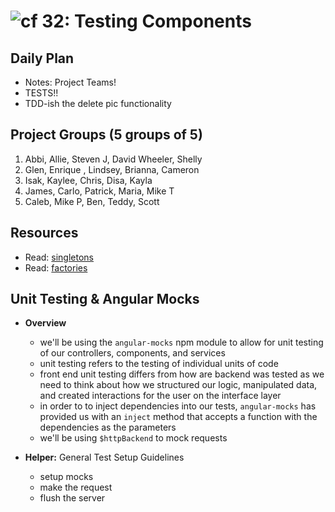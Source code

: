![cf](http://i.imgur.com/7v5ASc8.png) 32: Testing Components
=====================================

## Daily Plan
* Notes: Project Teams!
* TESTS!!
* TDD-ish the delete pic functionality

## Project Groups (5 groups of 5)
1. Abbi, Allie, Steven J, David Wheeler, Shelly
2. Glen, Enrique , Lindsey, Brianna, Cameron
3. Isak, Kaylee, Chris, Disa, Kayla
4. James, Carlo, Patrick, Maria, Mike T
5. Caleb, Mike P, Ben, Teddy, Scott

## Resources
* Read: [singletons]
* Read: [factories]

## Unit Testing & Angular Mocks
  * **Overview**
    * we'll be using the `angular-mocks` npm module to allow for unit testing of our controllers, components, and services
    * unit testing refers to the testing of individual units of code
    * front end unit testing differs from how are backend was tested as we need to think about how we structured our logic, manipulated data, and created interactions for the user on the interface layer
    * in order to to inject dependencies into our tests, `angular-mocks` has provided us with an `inject` method that accepts a function with the dependencies as the parameters
    * we'll be using `$httpBackend` to mock requests

  * **Helper:** General Test Setup Guidelines
      * setup mocks
      * make the request
      * flush the server

[singletons]: http://addyosmani.com/resources/essentialjsdesignpatterns/book/#singletonpatternjavascript
[factories]: http://addyosmani.com/resources/essentialjsdesignpatterns/book/#factorypatternjavascript
